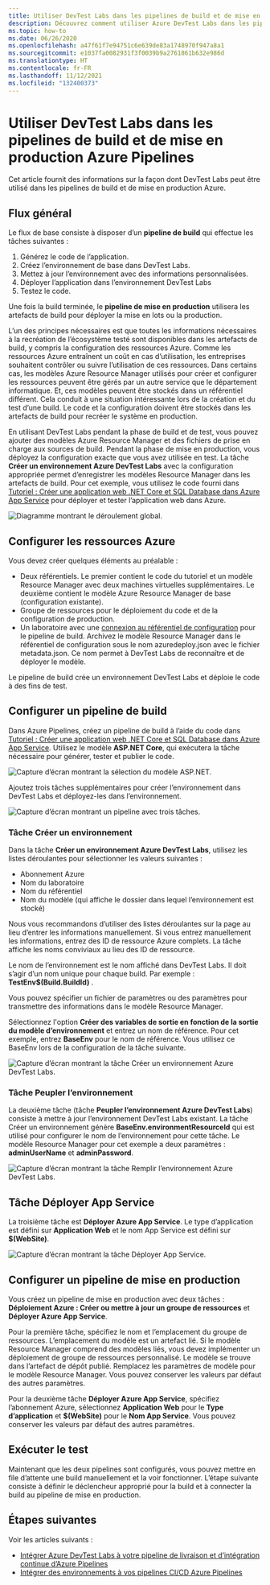 ```yaml
---
title: Utiliser DevTest Labs dans les pipelines de build et de mise en production Azure Pipelines
description: Découvrez comment utiliser Azure DevTest Labs dans les pipelines de build et de mise en production Azure.
ms.topic: how-to
ms.date: 06/26/2020
ms.openlocfilehash: a47f61f7e94751c6e639de83a1748970f947a8a1
ms.sourcegitcommit: e1037fa0082931f3f0039b9a2761861b632e986d
ms.translationtype: HT
ms.contentlocale: fr-FR
ms.lasthandoff: 11/12/2021
ms.locfileid: "132400373"
---
```

# <a name="use-devtest-labs-in-azure-pipelines-build-and-release-pipelines"></a>Utiliser DevTest Labs dans les pipelines de build et de mise en production Azure Pipelines
Cet article fournit des informations sur la façon dont DevTest Labs peut être utilisé dans les pipelines de build et de mise en production Azure. 

## <a name="overall-flow"></a>Flux général
Le flux de base consiste à disposer d’un **pipeline de build** qui effectue les tâches suivantes :

1. Générez le code de l’application.
1. Créez l’environnement de base dans DevTest Labs.
1. Mettez à jour l’environnement avec des informations personnalisées.
1. Déployer l’application dans l’environnement DevTest Labs
1. Testez le code. 

Une fois la build terminée, le **pipeline de mise en production** utilisera les artefacts de build pour déployer la mise en lots ou la production. 

L’un des principes nécessaires est que toutes les informations nécessaires à la recréation de l’écosystème testé sont disponibles dans les artefacts de build, y compris la configuration des ressources Azure. Comme les ressources Azure entraînent un coût en cas d’utilisation, les entreprises souhaitent contrôler ou suivre l’utilisation de ces ressources. Dans certains cas, les modèles Azure Resource Manager utilisés pour créer et configurer les ressources peuvent être gérés par un autre service que le département informatique. Et, ces modèles peuvent être stockés dans un référentiel différent. Cela conduit à une situation intéressante lors de la création et du test d’une build. Le code et la configuration doivent être stockés dans les artefacts de build pour recréer le système en production. 

En utilisant DevTest Labs pendant la phase de build et de test, vous pouvez ajouter des modèles Azure Resource Manager et des fichiers de prise en charge aux sources de build. Pendant la phase de mise en production, vous déployez la configuration exacte que vous avez utilisée en test. La tâche **Créer un environnement Azure DevTest Labs** avec la configuration appropriée permet d’enregistrer les modèles Resource Manager dans les artefacts de build. Pour cet exemple, vous utilisez le code fourni dans [Tutoriel : Créer une application web .NET Core et SQL Database dans Azure App Service](../app-service/tutorial-dotnetcore-sqldb-app.md) pour déployer et tester l’application web dans Azure.

![Diagramme montrant le déroulement global.](./media/use-devtest-labs-build-release-pipelines/overall-flow.png)

## <a name="set-up-azure-resources"></a>Configurer les ressources Azure
Vous devez créer quelques éléments au préalable :

- Deux référentiels. Le premier contient le code du tutoriel et un modèle Resource Manager avec deux machines virtuelles supplémentaires. Le deuxième contient le modèle Azure Resource Manager de base (configuration existante).
- Groupe de ressources pour le déploiement du code et de la configuration de production.
- Un laboratoire avec une [connexion au référentiel de configuration](devtest-lab-create-environment-from-arm.md) pour le pipeline de build. Archivez le modèle Resource Manager dans le référentiel de configuration sous le nom azuredeploy.json avec le fichier metadata.json. Ce nom permet à DevTest Labs de reconnaître et de déployer le modèle.

Le pipeline de build crée un environnement DevTest Labs et déploie le code à des fins de test.

## <a name="set-up-a-build-pipeline"></a>Configurer un pipeline de build
Dans Azure Pipelines, créez un pipeline de build à l’aide du code dans [Tutoriel : Créer une application web .NET Core et SQL Database dans Azure App Service](../app-service/tutorial-dotnetcore-sqldb-app.md). Utilisez le modèle **ASP.NET Core**, qui exécutera la tâche nécessaire pour générer, tester et publier le code.

![Capture d’écran montrant la sélection du modèle ASP.NET.](./media/use-devtest-labs-build-release-pipelines/select-asp-net.png)

Ajoutez trois tâches supplémentaires pour créer l’environnement dans DevTest Labs et déployez-les dans l’environnement.

![Capture d’écran montrant un pipeline avec trois tâches.](./media/use-devtest-labs-build-release-pipelines/pipeline-tasks.png)

### <a name="create-environment-task"></a>Tâche Créer un environnement
Dans la tâche **Créer un environnement Azure DevTest Labs**, utilisez les listes déroulantes pour sélectionner les valeurs suivantes :

- Abonnement Azure
- Nom du laboratoire
- Nom du référentiel
- Nom du modèle (qui affiche le dossier dans lequel l’environnement est stocké) 

Nous vous recommandons d’utiliser des listes déroulantes sur la page au lieu d’entrer les informations manuellement. Si vous entrez manuellement les informations, entrez des ID de ressource Azure complets. La tâche affiche les noms conviviaux au lieu des ID de ressource. 

Le nom de l’environnement est le nom affiché dans DevTest Labs. Il doit s’agir d’un nom unique pour chaque build. Par exemple : **TestEnv$(Build.BuildId)** . 

Vous pouvez spécifier un fichier de paramètres ou des paramètres pour transmettre des informations dans le modèle Resource Manager. 

Sélectionnez l'option **Créer des variables de sortie en fonction de la sortie du modèle d’environnement** et entrez un nom de référence. Pour cet exemple, entrez **BaseEnv** pour le nom de référence. Vous utilisez ce BaseEnv lors de la configuration de la tâche suivante. 

![Capture d’écran montrant la tâche Créer un environnement Azure DevTest Labs.](./media/use-devtest-labs-build-release-pipelines/create-environment.png)

### <a name="populate-environment-task"></a>Tâche Peupler l’environnement
La deuxième tâche (tâche **Peupler l’environnement Azure DevTest Labs**) consiste à mettre à jour l’environnement DevTest Labs existant. La tâche Créer un environnement génère **BaseEnv.environmentResourceId** qui est utilisé pour configurer le nom de l’environnement pour cette tâche. Le modèle Resource Manager pour cet exemple a deux paramètres : **adminUserName** et **adminPassword**. 

![Capture d’écran montrant la tâche Remplir l’environnement Azure DevTest Labs.](./media/use-devtest-labs-build-release-pipelines/populate-environment.png)

## <a name="app-service-deploy-task"></a>Tâche Déployer App Service
La troisième tâche est **Déployer Azure App Service**. Le type d’application est défini sur **Application Web** et le nom App Service est défini sur **$(WebSite)**.

![Capture d’écran montrant la tâche Déployer App Service.](./media/use-devtest-labs-build-release-pipelines/app-service-deploy.png)

## <a name="set-up-release-pipeline"></a>Configurer un pipeline de mise en production
Vous créez un pipeline de mise en production avec deux tâches : **Déploiement Azure : Créer ou mettre à jour un groupe de ressources** et **Déployer Azure App Service**. 

Pour la première tâche, spécifiez le nom et l’emplacement du groupe de ressources. L’emplacement du modèle est un artefact lié. Si le modèle Resource Manager comprend des modèles liés, vous devez implémenter un déploiement de groupe de ressources personnalisé. Le modèle se trouve dans l’artefact de dépôt publié. Remplacez les paramètres de modèle pour le modèle Resource Manager. Vous pouvez conserver les valeurs par défaut des autres paramètres. 

Pour la deuxième tâche **Déployer Azure App Service**, spécifiez l’abonnement Azure, sélectionnez **Application Web** pour le **Type d’application** et **$(WebSite)** pour le **Nom App Service**. Vous pouvez conserver les valeurs par défaut des autres paramètres. 

## <a name="test-run"></a>Exécuter le test
Maintenant que les deux pipelines sont configurés, vous pouvez mettre en file d’attente une build manuellement et la voir fonctionner. L’étape suivante consiste à définir le déclencheur approprié pour la build et à connecter la build au pipeline de mise en production.

## <a name="next-steps"></a>Étapes suivantes
Voir les articles suivants :

- [Intégrer Azure DevTest Labs à votre pipeline de livraison et d’intégration continue d’Azure Pipelines](devtest-lab-integrate-ci-cd.md)
- [Intégrer des environnements à vos pipelines CI/CD Azure Pipelines](integrate-environments-devops-pipeline.md)
